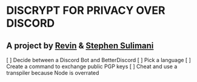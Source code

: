 # DISCRYPT FOR PRIVACY OVER DISCORD 

## A project by [Revin](https://github.com/Polairr/) & [Stephen Sulimani](https://github.com/StephenSulimani/)

[ ] Decide between a Discord Bot and BetterDiscord
[ ] Pick a language
[ ] Create a command to exchange public PGP keys
[ ] Cheat and use a transpiler because Node is overrated